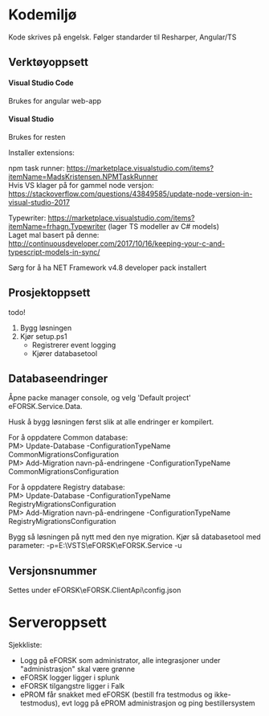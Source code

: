 # Kodemiljø

Kode skrives på engelsk. Følger standarder til Resharper, Angular/TS

## Verktøyoppsett

#### Visual Studio Code 
Brukes for angular web-app

#### Visual Studio 
Brukes for resten

Installer extensions:

npm task runner: https://marketplace.visualstudio.com/items?itemName=MadsKristensen.NPMTaskRunner   
Hvis VS klager på for gammel node versjon: https://stackoverflow.com/questions/43849585/update-node-version-in-visual-studio-2017  

Typewriter: https://marketplace.visualstudio.com/items?itemName=frhagn.Typewriter  (lager TS modeller av C# models)  
Laget mal basert på denne: http://continuousdeveloper.com/2017/10/16/keeping-your-c-and-typescript-models-in-sync/

Sørg for å ha NET Framework v4.8 developer pack installert

## Prosjektoppsett

todo!

1. Bygg løsningen
2. Kjør setup.ps1
   * Registrerer event logging
   * Kjører databasetool
  
## Databaseendringer

Åpne packe manager console, og velg 'Default project' eFORSK.Service.Data.

Husk å bygg løsningen først slik at alle endringer er kompilert.

For å oppdatere Common database:  
PM> Update-Database -ConfigurationTypeName CommonMigrationsConfiguration  
PM> Add-Migration navn-på-endringene -ConfigurationTypeName CommonMigrationsConfiguration

For å oppdatere Registry database:  
PM> Update-Database -ConfigurationTypeName RegistryMigrationsConfiguration  
PM> Add-Migration navn-på-endringene -ConfigurationTypeName RegistryMigrationsConfiguration

Bygg så løsningen på nytt med den nye migration. Kjør så databasetool med parameter: 
-p=E:\VSTS\eFORSK\eFORSK.Service -u

## Versjonsnummer
Settes under eFORSK\eFORSK.ClientApi\config.json

# Serveroppsett

Sjekkliste:

* Logg på eFORSK som administrator, alle integrasjoner under "administrasjon" skal være grønne
* eFORSK logger ligger i splunk
* eFORSK tilgangstre ligger i Falk
* ePROM får snakket med eFORSK (bestill fra testmodus og ikke-testmodus), evt logg på ePROM administrasjon og ping bestillersystem

